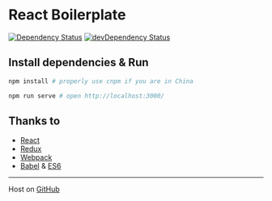 # React Boilerplate

[![Dependency Status](https://img.shields.io/david/JimmyLv/react-boilerplate.svg?style=flat-square)](https://david-dm.org/JimmyLv/react-boilerplate)
[![devDependency
Status](https://img.shields.io/david/dev/JimmyLv/react-boilerplate.svg?style=flat-square)](https://david-dm.org/JimmyLv/react-boilerplate#info=devDependencies)

## Install dependencies & Run

```bash
npm install # properly use cnpm if you are in China

npm run serve # open http://localhost:3000/
```

## Thanks to

- [React](https://facebook.github.io/react/)
- [Redux](https://github.com/reactjs/redux)
- [Webpack](http://webpack.github.io/)
- [Babel](https://babeljs.io/) & [ES6](https://babeljs.io/docs/learn-es2015/)

-------

Host on [GitHub](https://jimmylv.github.com/react-boilerplate)